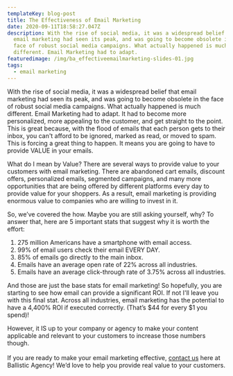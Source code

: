 ```yaml
---
templateKey: blog-post
title: The Effectiveness of Email Marketing
date: 2020-09-11T18:58:27.047Z
description: With the rise of social media, it was a widespread belief that
  email marketing had seen its peak, and was going to become obsolete in the
  face of robust social media campaigns. What actually happened is much
  different. Email Marketing had to adapt.
featuredimage: /img/ba_effectiveemailmarketing-slides-01.jpg
tags:
  - email marketing
---
```

With the rise of social media, it was a widespread belief that email marketing had seen its peak, and was going to become obsolete in the face of robust social media campaigns. What actually happened is much different. Email Marketing had to adapt. It had to become more personalized, more appealing to the customer, and get straight to the point. This is great because, with the flood of emails that each person gets to their inbox, you can't afford to be ignored, marked as read, or moved to spam. This is forcing a great thing to happen. It means you are going to have to provide VALUE in your emails.

What do I mean by Value? There are several ways to provide value to your customers with email marketing. There are abandoned cart emails, discount offers, personalized emails, segmented campaigns, and many more opportunities that are being offered by different platforms every day to provide value for your shoppers. As a result, email marketing is providing enormous value to companies who are willing to invest in it.

So, we’ve covered the how. Maybe you are still asking yourself, why? To answer that, here are 5 important stats that suggest why it is worth the effort:

1. 275 million Americans have a smartphone with email access.
2. 99% of email users check their email EVERY DAY.
3. 85% of emails go directly to the main inbox.
4. Emails have an average open rate of 22% across all industries.
5. Emails have an average click-through rate of 3.75% across all industries.

And those are just the base stats for email marketing! So hopefully, you are starting to see how email can provide a significant ROI. If not I'll leave you with this final stat. Across all industries, email marketing has the potential to have a 4,400% ROI if executed correctly. (That’s $44 for every $1 you spend)!

However, it IS up to your company or agency to make your content applicable and relevant to your customers to increase those numbers though.\
\
If you are ready to make your email marketing effective, [contact us](https://ballisticagency.com/contact) here at Ballistic Agency! We’d love to help you provide real value to your customers.